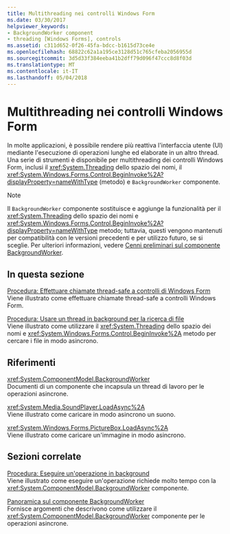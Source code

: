 ```yaml
---
title: Multithreading nei controlli Windows Form
ms.date: 03/30/2017
helpviewer_keywords:
- BackgroundWorker component
- threading [Windows Forms], controls
ms.assetid: c311d652-0f26-45fa-bdcc-b1615d73ce4e
ms.openlocfilehash: 68822c62a1a195ce3128d51c765cfeba2056955d
ms.sourcegitcommit: 3d5d33f384eeba41b2dff79d096f47ccc8d8f03d
ms.translationtype: MT
ms.contentlocale: it-IT
ms.lasthandoff: 05/04/2018
---
```

# <a name="multithreading-in-windows-forms-controls"></a>Multithreading nei controlli Windows Form
In molte applicazioni, è possibile rendere più reattiva l'interfaccia utente (UI) mediante l'esecuzione di operazioni lunghe ed elaborate in un altro thread. Una serie di strumenti è disponibile per multithreading dei controlli Windows Form, inclusi il <xref:System.Threading> dello spazio dei nomi, il <xref:System.Windows.Forms.Control.BeginInvoke%2A?displayProperty=nameWithType> (metodo) e `BackgroundWorker` componente.  
  
> [!NOTE]
>  Il `BackgroundWorker` componente sostituisce e aggiunge la funzionalità per il <xref:System.Threading> dello spazio dei nomi e <xref:System.Windows.Forms.Control.BeginInvoke%2A?displayProperty=nameWithType> metodo; tuttavia, questi vengono mantenuti per compatibilità con le versioni precedenti e per utilizzo futuro, se si sceglie. Per ulteriori informazioni, vedere [Cenni preliminari sul componente BackgroundWorker](../../../../docs/framework/winforms/controls/backgroundworker-component-overview.md).  
  
## <a name="in-this-section"></a>In questa sezione  
 [Procedura: Effettuare chiamate thread-safe a controlli di Windows Form](../../../../docs/framework/winforms/controls/how-to-make-thread-safe-calls-to-windows-forms-controls.md)  
 Viene illustrato come effettuare chiamate thread-safe a controlli Windows Form.  
  
 [Procedura: Usare un thread in background per la ricerca di file](../../../../docs/framework/winforms/controls/how-to-use-a-background-thread-to-search-for-files.md)  
 Viene illustrato come utilizzare il <xref:System.Threading> dello spazio dei nomi e <xref:System.Windows.Forms.Control.BeginInvoke%2A> metodo per cercare i file in modo asincrono.  
  
## <a name="reference"></a>Riferimenti  
 <xref:System.ComponentModel.BackgroundWorker>  
 Documenti di un componente che incapsula un thread di lavoro per le operazioni asincrone.  
  
 <xref:System.Media.SoundPlayer.LoadAsync%2A>  
 Viene illustrato come caricare in modo asincrono un suono.  
  
 <xref:System.Windows.Forms.PictureBox.LoadAsync%2A>  
 Viene illustrato come caricare un'immagine in modo asincrono.  
  
## <a name="related-sections"></a>Sezioni correlate  
 [Procedura: Eseguire un'operazione in background](../../../../docs/framework/winforms/controls/how-to-run-an-operation-in-the-background.md)  
 Viene illustrato come eseguire un'operazione richiede molto tempo con la <xref:System.ComponentModel.BackgroundWorker> componente.  
  
 [Panoramica sul componente BackgroundWorker](../../../../docs/framework/winforms/controls/backgroundworker-component-overview.md)  
 Fornisce argomenti che descrivono come utilizzare il <xref:System.ComponentModel.BackgroundWorker> componente per le operazioni asincrone.
